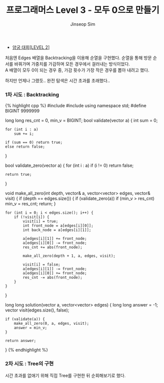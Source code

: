 ﻿---
layout: post
title: "프로그래머스 Level 3 - 모두 0으로 만들기"
categories: Programmers
tags: [cpp]
author:
  - Jinseop Sim
---
- [양궁 대회[LEVEL 2]](https://school.programmers.co.kr/learn/courses/30/lessons/76503)  

처음엔 Edges 배열을 Backtracking을 이용해 순열을 구현했다.
순열을 통해 방문 순서를 바꿔가며 가중치를 가감하며 모든 경우에서 걸러내는 방식이었다.  
A 배열이 모두 0이 되는 경우 중, 가감 횟수가 가장 작은 경우를 뽑아 내려고 했다.  

하지만 언제나 그랬듯.. 완전 탐색은 시간 초과를 초래했다..  

### 1차 시도 : Backtracking
{% highlight cpp %}
#include <iostream>
#include <vector>
using namespace std;
#define BIGINT 9999999

long long res_cnt = 0, min_v = BIGINT;
bool validate(vector<int> a) {
    int sum = 0;

    for (int i : a)
        sum += i;

    if (sum == 0) return true;
    else return false;
}

bool validate_zero(vector<int> a) {
    for (int i : a)
        if (i != 0) return false;

    return true;
}

void make_all_zero(int depth, vector<int>& a, vector<vector<int>> edges, vector<bool>& visit) {
    if (depth == edges.size()) {
        if (validate_zero(a))
            if (min_v > res_cnt)
                min_v = res_cnt;
        return;
    }
    
    for (int i = 0; i < edges.size(); i++) {
        if (!visit[i]) {
            visit[i] = true;
            int front_node = a[edges[i][0]];
            int back_node = a[edges[i][1]];

            a[edges[i][1]] += front_node;
            a[edges[i][0]] -= front_node;
            res_cnt += abs(front_node);

            make_all_zero(depth + 1, a, edges, visit);

            visit[i] = false;
            a[edges[i][1]] -= front_node;
            a[edges[i][0]] += front_node;
            res_cnt -= abs(front_node);
        }
    }
}

long long solution(vector<int> a, vector<vector<int>> edges) {
    long long answer = -1;
    vector<bool> visit(edges.size(), false);

    if (validate(a)) {
        make_all_zero(0, a, edges, visit);
        answer = min_v;
    }

    return answer;
}
{% endhighlight %}

### 2차 시도 : Tree의 구현
시간 초과를 없애기 위해 직접 Tree를 구현한 뒤 순회해보기로 했다.  